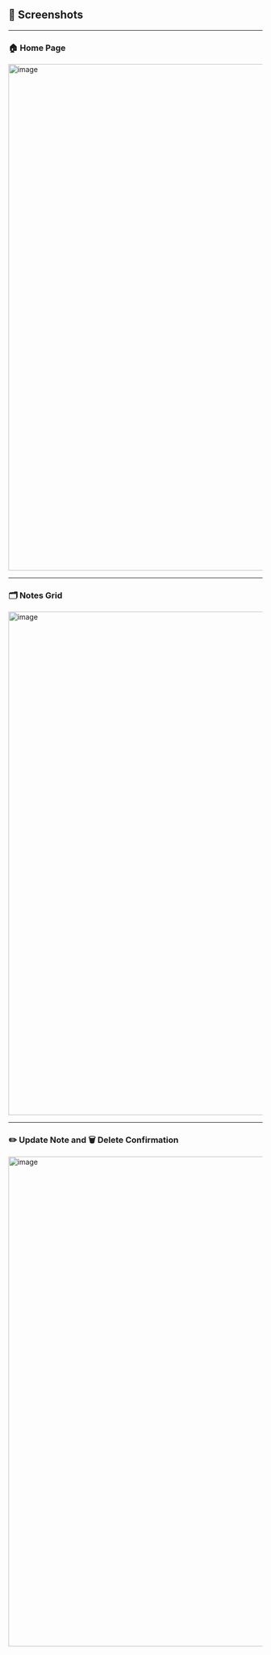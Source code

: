 ## 📸 Screenshots

---

### 🏠 Home Page

<img width="1002" alt="image" src="https://github.com/user-attachments/assets/589dd72c-4bb5-4673-a0aa-3b3474d3fd03" />


---

### 🗂️ Notes Grid

<img width="996" alt="image" src="https://github.com/user-attachments/assets/fe86a93d-fc17-4428-8176-4acbac54882a" />


---

### ✏️ Update Note and 🗑️ Delete Confirmation

<img width="969" alt="image" src="https://github.com/user-attachments/assets/c417df8f-51eb-44fa-b11d-93dded4d5d27" />

